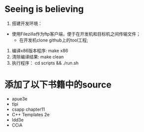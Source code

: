 <!--
 * @Date: 2019-09-04 01:41:04
 * @LastEditors: jlwang
 * @LastEditTime: 2020-02-23 10:36:43
 -->
# Seeing is believing

1. 搭建开发环境： 
- 使用Filezilla作为ftp客户端，便于在开发机和目标机之间传输文件；
	- 在开发机clone github上的tool工程;

1. 编译x86版本程序:
	make x86
1. 清除编译结果:
	make clean
1. 执行程序：
	cd scripts && ./run.sh

# 添加了以下书籍中的source
- apue3e
- tlpi
- csapp chapter11
- C++ Templates 2e
- ldd3e
- CCiA